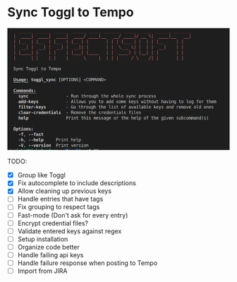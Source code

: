 # Sync Toggl to Tempo

![Screenshot of help](/screenshot.png)

TODO:
- [x] Group like Toggl
- [x] Fix autocomplete to include descriptions
- [x] Allow cleaning up previous keys
- [ ] Handle entries that have tags
- [ ] Fix grouping to respect tags
- [ ] Fast-mode (Don't ask for every entry) 
- [ ] Encrypt credential files?
- [ ] Validate entered keys against regex
- [ ] Setup installation
- [ ] Organize code better
- [ ] Handle failing api keys
- [ ] Handle failure response when posting to Tempo
- [ ] Import from JIRA
